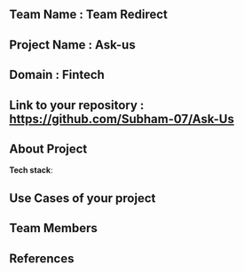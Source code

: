 ## Team Name : Team Redirect
## Project Name : Ask-us


## Domain : Fintech



## Link to your repository : https://github.com/Subham-07/Ask-Us


## About Project








**Tech stack**:

 

## Use Cases of your project


## Team Members


## References
